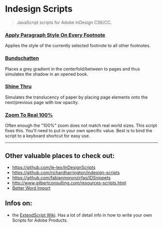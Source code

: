 # Indesign Scripts
> JavaScript scripts for Adobe InDesign CS6/CC. 

### [Apply Paragraph Style On Every Footnote](https://github.com/runxel/indesign-scripts/blob/master/ApplyParStyleOnEveryFootnote.jsx)
Applies the style of the currently selected footnote to all other footnotes.

### [Bundschatten](https://github.com/runxel/indesign-scripts/blob/master/Bundschatten.jsx)
Places a grey gradient in the centerfold/between to pages and thus simulates the shadow in an opened book.

### [Shine Thru](https://github.com/runxel/indesign-scripts/blob/master/Durchscheinen.jsx)
Simulates the translucency of paper by placing page elements onto the next/previous page with low opacity.

### [Zoom To Real 100%](https://github.com/runxel/indesign-scripts/blob/master/zoomToReal100.jsx)
Often enough the "100%" zoom does not match real world sizes. This script fixes this. You'll need to put in your own specific value. Best is to bind the script to a keyboard shortcut for easy use.

---

## Other valuable places to check out:  
 + https://github.com/le-tex/InDesignScripts  
 + https://github.com/richardharrington/indesign-scripts
 + https://github.com/fabianmoronzirfas/IDSnippets
 + http://www.gilbertconsulting.com/resources-scripts.html
 + [Better Word Import](https://github.com/RolandDreger/indesign-word-import)
 
## Infos on:
 + the [ExtendScript Wiki](https://github.com/ExtendScript/wiki/wiki). Has a lot of detail info in how to write your own Scripts for Adobe Products.
